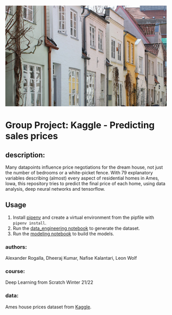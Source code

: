 ![House price header image](preview/houses.jpg)

# Group Project: Kaggle - Predicting sales prices

## description:

Many datapoints influence price negotiations for the dream house, not just the number of bedrooms or a white-picket
fence. With 79 explanatory variables describing (almost) every aspect of residential homes in Ames, Iowa, this
repository tries to predict the final price of each home, using data analysis, deep neural networks and tensorflow.

## Usage

1. Install [pipenv](https://pipenv-fork.readthedocs.io/en/latest/basics.html) and create a virtual environment from the
   pipfile with `pipenv install`.
2. Run the [data_engineering notebook](/code/data_engineering.ipynb) to generate the dataset.
3. Run the [modeling notebook](code/modeling.ipynb) to build the models.

### authors:

Alexander Rogalla, Dheeraj Kumar, Nafise Kalantari, Leon Wolf

### course:

Deep Learning from Scratch Winter 21/22

### data:

Ames house prices dataset from [Kaggle](https://www.kaggle.com/c/house-prices-advanced-regression-techniques).
